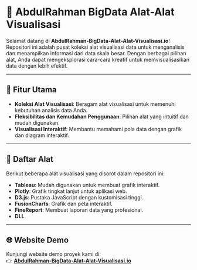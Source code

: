 # 🌟 AbdulRahman BigData Alat-Alat Visualisasi

Selamat datang di **AbdulRahman-BigData-Alat-Alat-Visualisasi.io**!  
Repositori ini adalah pusat koleksi alat visualisasi data untuk menganalisis dan menampilkan informasi dari data skala besar. Dengan berbagai pilihan alat, Anda dapat mengeksplorasi cara-cara kreatif untuk memvisualisasikan data dengan lebih efektif.

---

## 🎨 Fitur Utama

- **Koleksi Alat Visualisasi**: Beragam alat visualisasi untuk memenuhi kebutuhan analisis data Anda.
- **Fleksibilitas dan Kemudahan Penggunaan**: Pilihan alat yang intuitif dan mudah digunakan.
- **Visualisasi Interaktif**: Membantu memahami pola data dengan grafik dan diagram interaktif.

---

## 🚀 Daftar Alat

Berikut beberapa alat visualisasi yang disorot dalam repositori ini:

- **Tableau**: Mudah digunakan untuk membuat grafik interaktif.
- **Plotly**: Grafik tingkat lanjut untuk aplikasi web.
- **D3.js**: Pustaka JavaScript dengan kustomisasi tinggi.
- **FusionCharts**: Grafik dan peta interaktif.
- **FineReport**: Membuat laporan data yang profesional.
- **DLL**

---

## 🌐 Website Demo

Kunjungi website demo proyek kami di:  
👉 **[AbdulRahman-BigData-Alat-Alat-Visualisasi.io](https://m4sr.github.io/AbdulRahman-BigData-Alat-Alat-Visualisasi.io/)**  
